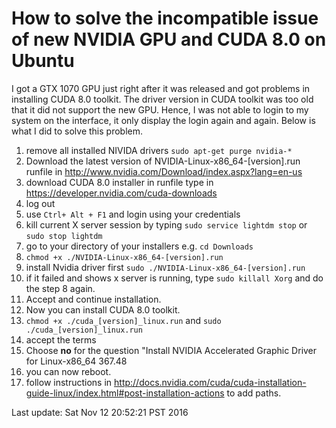 # How to solve the incompatible issue of new NVIDIA GPU and CUDA 8.0 on Ubuntu
I got a GTX 1070 GPU just right after it was released and got problems in installing CUDA 8.0 toolkit. The driver version in CUDA toolkit was too old that it did not support the new GPU. Hence, I was not able to login to my system on the interface, it only display the login again and again. Below is what I did to solve this problem.


1. remove all installed NIVIDA drivers ```sudo apt-get purge nvidia-*```
2. Download the latest version of NVIDIA-Linux-x86_64-[version].run runfile in http://www.nvidia.com/Download/index.aspx?lang=en-us
2. download CUDA 8.0 installer in runfile type in https://developer.nvidia.com/cuda-downloads
3. log out
4. use ```Ctrl+ Alt + F1``` and login using your credentials
5. kill current X server session by typing ```sudo service lightdm stop``` or ```sudo stop lightdm```
6. go to your directory of your installers e.g. ```cd Downloads```
7. ```chmod +x ./NVIDIA-Linux-x86_64-[version].run```
8. install Nvidia driver first ```sudo ./NVIDIA-Linux-x86_64-[version].run```
9. if it failed and shows x server is running, type ```sudo killall Xorg``` and do the step 8 again. 
10. Accept and continue installation. 
11. Now you can install CUDA 8.0 toolkit.
12.  ```chmod +x ./cuda_[version]_linux.run``` and ```sudo ./cuda_[version]_linux.run```
13.  accept the terms 
14.  Choose **no** for the question "Install NVIDIA Accelerated Graphic Driver for Linux-x86_64 367.48
15.  you can now reboot. 
15. follow instructions in http://docs.nvidia.com/cuda/cuda-installation-guide-linux/index.html#post-installation-actions to add paths.

Last update: Sat Nov 12 20:52:21 PST 2016
